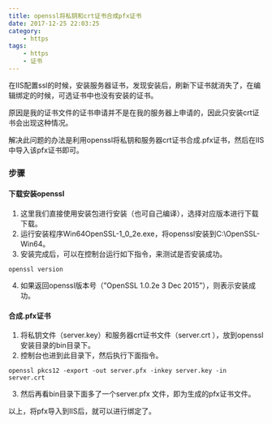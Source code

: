 ```yaml
---
title: openssl将私钥和crt证书合成pfx证书
date: 2017-12-25 22:03:25
category: 
    - https
tags:
    - https
    - 证书
---
```


在IIS配置ssl的时候，安装服务器证书，发现安装后，刷新下证书就消失了，在编辑绑定的时候，可选证书中也没有安装的证书。

原因是我的证书文件的证书申请并不是在我的服务器上申请的，因此只安装crt证书会出现这种情况。

解决此问题的办法是利用openssl将私钥和服务器crt证书合成.pfx证书，然后在IIS中导入该pfx证书即可。

### 步骤
#### 下载安装openssl 
1. 这里我们直接使用安装包进行安装（也可自己编译），选择对应版本进行下载下载。
2. 运行安装程序Win64OpenSSL-1_0_2e.exe，将openssl安装到C:\OpenSSL-Win64。
3. 安装完成后，可以在控制台运行如下指令，来测试是否安装成功。 
```
openssl version
```
4. 如果返回openssl版本号（”OpenSSL 1.0.2e 3 Dec 2015”），则表示安装成功。

#### 合成.pfx证书
1. 将私钥文件（server.key）和服务器crt证书文件（server.crt ），放到openssl安装目录的bin目录下。
2. 控制台也进到此目录下，然后执行下面指令。 
```
openssl pkcs12 -export -out server.pfx -inkey server.key -in server.crt
```
3. 然后再看bin目录下面多了一个server.pfx 文件，即为生成的pfx证书文件。

以上，将pfx导入到IIS后，就可以进行绑定了。